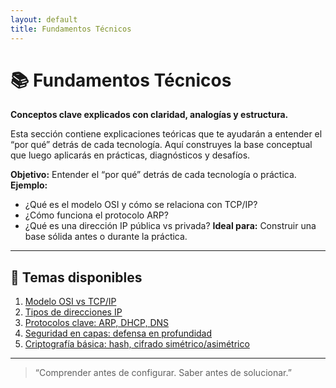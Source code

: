 ```yaml
---
layout: default
title: Fundamentos Técnicos
---
```


# 📚 Fundamentos Técnicos  
**Conceptos clave explicados con claridad, analogías y estructura.**

Esta sección contiene explicaciones teóricas que te ayudarán a entender el “por qué” detrás de cada tecnología. Aquí construyes la base conceptual que luego aplicarás en prácticas, diagnósticos y desafíos.


**Objetivo:** Entender el “por qué” detrás de cada tecnología o práctica.
**Ejemplo:**
- ¿Qué es el modelo OSI y cómo se relaciona con TCP/IP?
- ¿Cómo funciona el protocolo ARP?
- ¿Qué es una dirección IP pública vs privada?
**Ideal para:** Construir una base sólida antes o durante la práctica.

---

## 📖 Temas disponibles

1. [Modelo OSI vs TCP/IP](modeloosi/modeloosi1.md)
2. [Tipos de direcciones IP](ip/ip1.md)
3. [Protocolos clave: ARP, DHCP, DNS](protocolos/protocolos1.md)
4. [Seguridad en capas: defensa en profundidad](seguridad/seguridad1.md)
5. [Criptografía básica: hash, cifrado simétrico/asimétrico](crypto/crypto1.md)

---

> “Comprender antes de configurar. Saber antes de solucionar.”